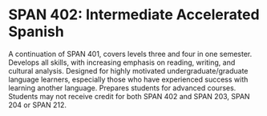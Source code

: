 # SPAN 402: Intermediate Accelerated Spanish

A continuation of SPAN 401, covers levels three and four in one semester. Develops all skills, with increasing emphasis on reading, writing, and cultural analysis. Designed for highly motivated undergraduate/graduate language learners, especially those who have experienced success with learning another language. Prepares students for advanced courses. Students may not receive credit for both SPAN 402 and SPAN 203, SPAN 204 or SPAN 212.